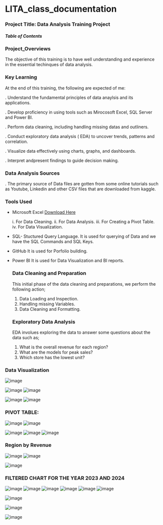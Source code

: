 # LITA_class_documentation

### Project Title: Data Analysis Training Project

##### Table of Contents

### Project_Overviews
The objective of this training is to have well understanding and experience in the essential techinques of data analysis. 


### Key Learning

At the end of this training, the following are expected of me:

. Understand the fundamental principles of data anaylsis and its applications.

. Develop proficiency in using tools  such as Mirocosoft Excel, SQL Server and Power BI.

. Perform data cleaning, including handling missing datas and outliners.

. Conduct exploratory data analysis ( EDA) to uncover trends, patterns and correlation.

. Visualize data effectively using charts, graphs, and dashboards.

. Interpret andpresent findings to guide decision making. 


### Data Analysis Sources


. The primary source of Data files are gotten from some online tutorials such as Youtube, Linkedin and other CSV files that are downloaded from kaggle.


### Tools Used


- Microsoft Excel [Download Here](https://www.microsoft.com)

    i. For Data Cleaning.
   ii. For Data Analysis.
   iii. For Creating a Pivot Table.
    iv. For Data Visualization.

- SQL- Stuctured Query Language. It is used for querying of Data and we have the SQL Commands and SQL Keys.

- GitHub It is used for Porfolio building.

- Power BI It is used for Data Visualization and BI reports.

  ### Data Cleaning and Preparation

  This initial phase of the data cleaning and preparations, we perform the following action;

    1. Data Loading and Inspection.
    2. Handling missing Variables.
    3. Data Cleaning and Formatting.
       

  ### Exploratory Data Analysis

  EDA involues exploring the data to answer some questions about the data such as;

    1. What is the overall revenue for each region?
    2. What are the models for peak sales?
    3. Which store has the lowest unit?
 
### Data Visualization
![image](https://github.com/user-attachments/assets/6b8420fe-9d47-4840-b87e-cf6f9fb069b9)

![image](https://github.com/user-attachments/assets/6a892577-2e0c-4de4-9fbd-3a94b9cf69f5) 
![image](https://github.com/user-attachments/assets/faf05a60-f9c2-420b-a20b-593929d5daba)

![image](https://github.com/user-attachments/assets/6ecaa29f-303a-4362-a4f2-060756694fc9)
![image](https://github.com/user-attachments/assets/c73ad244-e3d3-4bb4-9c81-ae7e000fba97)


 ### PIVOT TABLE:
 ![image](https://github.com/user-attachments/assets/9d1501a5-a451-49d0-80b2-04025f4cca25)
![image](https://github.com/user-attachments/assets/9e965a71-5911-4407-bdfa-b0c0ca66578d)

 ![image](https://github.com/user-attachments/assets/686c6b8a-9c9f-4882-9fa7-04387fac7cc4)
![image](https://github.com/user-attachments/assets/28a1cc9c-652e-4c56-bf8a-59c5e078225e)
![image](https://github.com/user-attachments/assets/985d1c6e-9c3b-45ec-9543-193b2141b17f)



   ### Region by Revenue
   ![image](https://github.com/user-attachments/assets/591693db-b76a-42a2-a354-41d155587d12)
![image](https://github.com/user-attachments/assets/989365fc-6470-4192-99e3-0afb2c4055f9)

![image](https://github.com/user-attachments/assets/b0eca7b8-6f9c-415a-8f34-9fa9450ce24f)
   ### FILTERED CHART FOR THE YEAR 2023 AND 2024




![image](https://github.com/user-attachments/assets/2d4ef1fc-f5c4-4973-8f39-1367f3d381be)
![image](https://github.com/user-attachments/assets/c0c10080-dba9-4dc8-b5b8-e80e20ecfcff)
![image](https://github.com/user-attachments/assets/556bfe5a-de10-44a6-b0b3-bc1db87bddbc)
![image](https://github.com/user-attachments/assets/99dc4657-b83f-4dfc-9d36-ea7c48514e65)
![image](https://github.com/user-attachments/assets/21273bbf-b0e2-4706-b87d-0d42884087fc)
![image](https://github.com/user-attachments/assets/cc95ffc6-90eb-4b7c-86c9-1f8698bb443e)

![image](https://github.com/user-attachments/assets/8d106cea-c892-4a37-a281-effa965a26a5)

![image](https://github.com/user-attachments/assets/6f51aba0-420e-4b02-9bdd-9c0de54a6f91)




![image](https://github.com/user-attachments/assets/92fddc59-dcab-4b84-96fd-438bfad85090)




  














  
    

